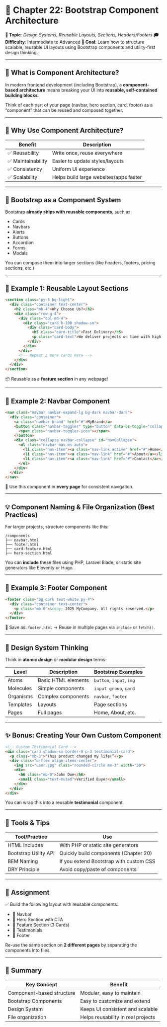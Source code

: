 # 📘 **Chapter 22: Bootstrap Component Architecture**

**🎯 Topic**: *Design Systems, Reusable Layouts, Sections, Headers/Footers*
**🎓 Difficulty**: Intermediate to Advanced
**🧱 Goal**: Learn how to structure scalable, reusable UI layouts using Bootstrap components and utility-first design thinking.

---

## 🧩 What is Component Architecture?

In modern frontend development (including Bootstrap), a **component-based architecture** means breaking your UI into **reusable, self-contained building blocks**.

Think of each part of your page (navbar, hero section, card, footer) as a “component” that can be reused and composed together.

---

## 🎯 Why Use Component Architecture?

| Benefit           | Description                            |
| ----------------- | -------------------------------------- |
| ✅ Reusability     | Write once, reuse everywhere           |
| ✅ Maintainability | Easier to update styles/layouts        |
| ✅ Consistency     | Uniform UI experience                  |
| ✅ Scalability     | Helps build large websites/apps faster |

---

## 🧱 Bootstrap as a Component System

Bootstrap **already ships with reusable components**, such as:

* Cards
* Navbars
* Alerts
* Buttons
* Accordion
* Forms
* Modals

You can compose them into larger sections (like headers, footers, pricing sections, etc.)

---

## 🧪 Example 1: Reusable Layout Sections

```html
<section class="py-5 bg-light">
  <div class="container text-center">
    <h2 class="mb-4">Why Choose Us?</h2>
    <div class="row g-4">
      <div class="col-md-4">
        <div class="card h-100 shadow-sm">
          <div class="card-body">
            <h5 class="card-title">Fast Delivery</h5>
            <p class="card-text">We deliver projects on time with high performance.</p>
          </div>
        </div>
      </div>
      <!-- Repeat 2 more cards here -->
    </div>
  </div>
</section>
```

📦 Reusable as a **feature section** in any webpage!

---

## 🔧 Example 2: Navbar Component

```html
<nav class="navbar navbar-expand-lg bg-dark navbar-dark">
  <div class="container">
    <a class="navbar-brand" href="#">MyBrand</a>
    <button class="navbar-toggler" type="button" data-bs-toggle="collapse" data-bs-target="#navCollapse">
      <span class="navbar-toggler-icon"></span>
    </button>
    <div class="collapse navbar-collapse" id="navCollapse">
      <ul class="navbar-nav ms-auto">
        <li class="nav-item"><a class="nav-link active" href="#">Home</a></li>
        <li class="nav-item"><a class="nav-link" href="#">About</a></li>
        <li class="nav-item"><a class="nav-link" href="#">Contact</a></li>
      </ul>
    </div>
  </div>
</nav>
```

🔁 Use this component in **every page** for consistent navigation.

---

## 💡 Component Naming & File Organization (Best Practices)

For larger projects, structure components like this:

```
/components
├── navbar.html
├── footer.html
├── card-feature.html
├── hero-section.html
```

You can **include** these files using PHP, Laravel Blade, or static site generators like Eleventy or Hugo.

---

## 💼 Example 3: Footer Component

```html
<footer class="bg-dark text-white py-4">
  <div class="container text-center">
    <p class="mb-0">&copy; 2025 MyCompany. All rights reserved.</p>
  </div>
</footer>
```

📁 Save as: `footer.html` → Reuse in multiple pages via `include` or `fetch()`.

---

## 🧠 Design System Thinking

Think in **atomic design** or **modular design** terms:

| Level     | Description         | Bootstrap Examples       |
| --------- | ------------------- | ------------------------ |
| Atoms     | Basic HTML elements | `button`, `input`, `img` |
| Molecules | Simple components   | `input group`, `card`    |
| Organisms | Complex components  | `navbar`, `footer`       |
| Templates | Layouts             | Page sections            |
| Pages     | Full pages          | Home, About, etc.        |

---

## ✨ Bonus: Creating Your Own Custom Component

```html
<!-- Custom Testimonial Card -->
<div class="card shadow-sm border-0 p-3 testimonial-card">
  <p class="mb-3">“This product changed my life!”</p>
  <div class="d-flex align-items-center">
    <img src="user.jpg" class="rounded-circle me-3" width="50">
    <div>
      <h6 class="mb-0">John Doe</h6>
      <small class="text-muted">Verified Buyer</small>
    </div>
  </div>
</div>
```

You can wrap this into a reusable **testimonial** component.

---

## 🧰 Tools & Tips

| Tool/Practice         | Use                                     |
| --------------------- | --------------------------------------- |
| HTML Includes         | With PHP or static site generators      |
| Bootstrap Utility API | Quickly build components (Chapter 20)   |
| BEM Naming            | If you extend Bootstrap with custom CSS |
| DRY Principle         | Avoid copy/paste of components          |

---

## 🧪 Assignment

✅ Build the following layout with reusable components:

* 🔼 Navbar
* 👤 Hero Section with CTA
* 🧱 Feature Section (3 Cards)
* 💬 Testimonials
* 🔽 Footer

Re-use the same section on **2 different pages** by separating the components into files.

---

## 📌 Summary

| Key Concept               | Benefit                            |
| ------------------------- | ---------------------------------- |
| Component-based structure | Modular, easy to maintain          |
| Bootstrap Components      | Easy to customize and extend       |
| Design System             | Keeps UI consistent and scalable   |
| File organization         | Helps reusability in real projects |
